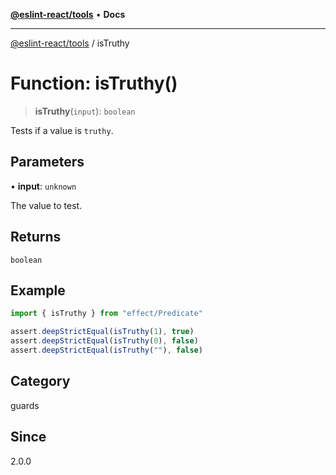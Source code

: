 [**@eslint-react/tools**](../README.md) • **Docs**

***

[@eslint-react/tools](../README.md) / isTruthy

# Function: isTruthy()

> **isTruthy**(`input`): `boolean`

Tests if a value is `truthy`.

## Parameters

• **input**: `unknown`

The value to test.

## Returns

`boolean`

## Example

```ts
import { isTruthy } from "effect/Predicate"

assert.deepStrictEqual(isTruthy(1), true)
assert.deepStrictEqual(isTruthy(0), false)
assert.deepStrictEqual(isTruthy(""), false)
```

## Category

guards

## Since

2.0.0
